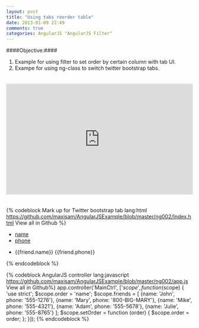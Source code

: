 ```yaml
---
layout: post
title: "Using tabs reorder table"
date: 2013-01-09 22:49
comments: true
categories: AngularJS "AngularJS Filter"
---
```


####Objective:####
1. Example for using filter to set order by certain column with tab UI.
2. Exampe for using ng-class to switch twitter bootstrap tabs.

<iframe style="margin:20px 0; width: 100%; height: 300px" src="http://embed.plnkr.co/fMrhagVKl2nehzTOHriF" frameborder="0" allowfullscreen="allowfullscreen"></iframe>

{% codeblock Mark up for Twitter bootstrap tab lang:html https://github.com/maxisam/AngularJSExample/blob/master/ng002/Index.html View all in Github %}
<body ng-controller="MainCtrl">
<ul class="nav nav-pills">
    <li ng-class="{'active': order=='name'}">
        <a href="#" ng-click="setOrder('name')">name</a>
    </li>
    <li  ng-class="{'active': order=='phone'}">
        <a href="#" ng-click="setOrder('phone')">phone</a>
    </li>
</ul>
<ul>
    <li data-ng-repeat="friend in friends|orderBy:order">
        <span class="name">{{friend.name}}</span>
        <span class="phone">{{friend.phone}}</span>
    </li>
</ul>
{% endcodeblock %}

{% codeblock AngularJS controller lang:javascript https://github.com/maxisam/AngularJSExample/blob/master/ng002/app.js View all in Github%}
app.controller('MainCtrl', ['$scope', function ($scope) {
    'use strict';
    $scope.order = 'name';
    $scope.friends = [
        {name: 'John', phone: '555-1276'},
        {name: 'Mary', phone: '800-BIG-MARY'},
        {name: 'Mike', phone: '555-4321'},
        {name: 'Adam', phone: '555-5678'},
        {name: 'Julie', phone: '555-8765'}
    ];
    $scope.setOrder = function (order) {
        $scope.order = order;
    };
}]);
{% endcodeblock %}


